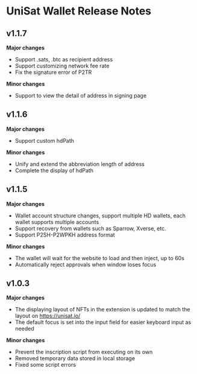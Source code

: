 
# UniSat Wallet Release Notes

## v1.1.7
**Major changes**
- Support .sats, .btc as recipient address
- Support customizing network fee rate
- Fix the signature error of P2TR

**Minor changes**
- Support to view the detail of address in signing page


## v1.1.6
**Major changes**
- Support custom hdPath

**Minor changes**
- Unify and extend the abbreviation length of address
- Complete the display of hdPath	


## v1.1.5
**Major changes**
- Wallet account structure changes, support multiple HD wallets, each wallet supports multiple accounts
- Support recovery from wallets such as Sparrow, Xverse, etc.
- Support P2SH-P2WPKH address format

**Minor changes**
- The wallet will wait for the website to load and then inject, up to 60s
- Automatically reject approvals when window loses focus
  
## v1.0.3

**Major changes**

- The displaying layout of NFTs in the extension is updated to match the layout on https://unisat.io/
- The default focus is set into the input field for easier keyboard input as needed

**Minor changes**

- Prevent the inscription script from executing on its own
- Removed temporary data stored in local storage
- Fixed some script errors
